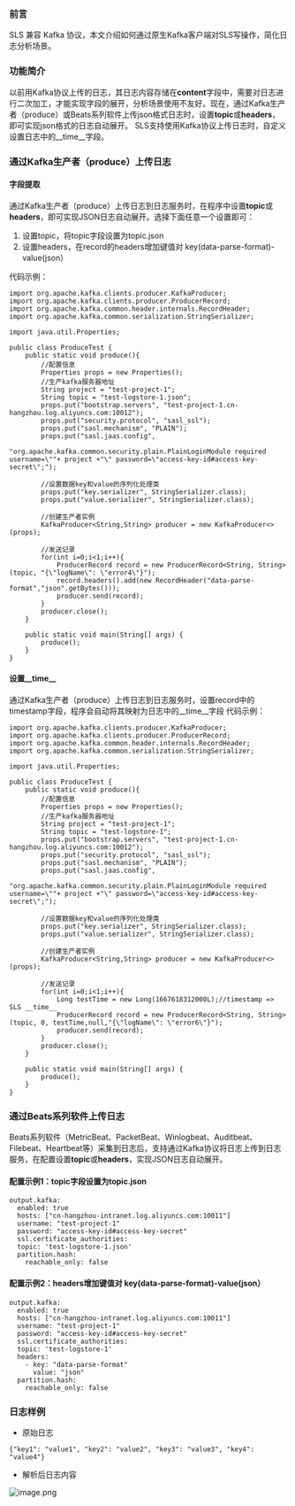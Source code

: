### 前言
SLS 兼容 Kafka 协议，本文介绍如何通过原生Kafka客户端对SLS写操作，简化日志分析场景。
### 功能简介
以前用Kafka协议上传的日志，其日志内容存储在**content**字段中，需要对日志进行二次加工，才能实现字段的展开，分析场景使用不友好。现在，通过Kafka生产者（produce）或Beats系列软件上传json格式日志时，设置**topic**或**headers**，即可实现json格式的日志自动展开。
SLS支持使用Kafka协议上传日志时，自定义设置日志中的__time__字段。
### 通过Kafka生产者（produce）上传日志
#### 字段提取
通过Kafka生产者（produce）上传日志到日志服务时，在程序中设置**topic**或**headers**，即可实现JSON日志自动展开。选择下面任意一个设置即可：

1. 设置topic，将topic字段设置为topic.json
2. 设置headers，在record的headers增加键值对 key(data-parse-format)-value(json）

代码示例：
```
import org.apache.kafka.clients.producer.KafkaProducer;
import org.apache.kafka.clients.producer.ProducerRecord;
import org.apache.kafka.common.header.internals.RecordHeader;
import org.apache.kafka.common.serialization.StringSerializer;

import java.util.Properties;

public class ProduceTest {
    public static void produce(){
        //配置信息
        Properties props = new Properties();
        //生产kafka服务器地址
        String project = "test-project-1";
        String topic = "test-logstore-1.json";
        props.put("bootstrap.servers", "test-project-1.cn-hangzhou.log.aliyuncs.com:10012");
        props.put("security.protocol", "sasl_ssl");
        props.put("sasl.mechanism", "PLAIN");
        props.put("sasl.jaas.config",
                "org.apache.kafka.common.security.plain.PlainLoginModule required username=\""+ project +"\" password=\"access-key-id#access-key-secret\";");

        //设置数据key和value的序列化处理类
        props.put("key.serializer", StringSerializer.class);
        props.put("value.serializer", StringSerializer.class);

        //创建生产者实例
        KafkaProducer<String,String> producer = new KafkaProducer<>(props);

        //发送记录
        for(int i=0;i<1;i++){
            ProducerRecord record = new ProducerRecord<String, String>(topic, "{\"logName\": \"error4\"}");
            record.headers().add(new RecordHeader("data-parse-format","json".getBytes()));
            producer.send(record);
        }
        producer.close();
    }

    public static void main(String[] args) {
        produce();
    }
}

```
#### 设置__time__
通过Kafka生产者（produce）上传日志到日志服务时，设置record中的timestamp字段，程序会自动将其映射为日志中的__time__字段
代码示例：
```
import org.apache.kafka.clients.producer.KafkaProducer;
import org.apache.kafka.clients.producer.ProducerRecord;
import org.apache.kafka.common.header.internals.RecordHeader;
import org.apache.kafka.common.serialization.StringSerializer;

import java.util.Properties;

public class ProduceTest {
    public static void produce(){
        //配置信息
        Properties props = new Properties();
        //生产kafka服务器地址
        String project = "test-project-1";
        String topic = "test-logstore-1";
        props.put("bootstrap.servers", "test-project-1.cn-hangzhou.log.aliyuncs.com:10012");
        props.put("security.protocol", "sasl_ssl");
        props.put("sasl.mechanism", "PLAIN");
        props.put("sasl.jaas.config",
                "org.apache.kafka.common.security.plain.PlainLoginModule required username=\""+ project +"\" password=\"access-key-id#access-key-secret\";");

        //设置数据key和value的序列化处理类
        props.put("key.serializer", StringSerializer.class);
        props.put("value.serializer", StringSerializer.class);

        //创建生产者实例
        KafkaProducer<String,String> producer = new KafkaProducer<>(props);

        //发送记录
        for(int i=0;i<1;i++){
            Long testTime = new Long(1667618312000L);//timestamp =>  SLS __time__
            ProducerRecord record = new ProducerRecord<String, String>(topic, 0, testTime,null,"{\"logName\": \"error6\"}");
            producer.send(record);
        }
        producer.close();
    }

    public static void main(String[] args) {
        produce();
    }
}

```
### 通过Beats系列软件上传日志
Beats系列软件（MetricBeat、PacketBeat、Winlogbeat、Auditbeat、Filebeat、Heartbeat等）采集到日志后，支持通过Kafka协议将日志上传到日志服务，在配置设置**topic**或**headers**，实现JSON日志自动展开。
#### 配置示例1：topic字段设置为topic.json
```
output.kafka:
  enabled: true
  hosts: ["cn-hangzhou-intranet.log.aliyuncs.com:10011"]
  username: "test-project-1"
  password: "access-key-id#access-key-secret"
  ssl.certificate_authorities:
  topic: 'test-logstore-1.json'
  partition.hash:
    reachable_only: false
```
#### 配置示例2：headers增加键值对 key(data-parse-format)-value(json）
```
output.kafka:
  enabled: true
  hosts: ["cn-hangzhou-intranet.log.aliyuncs.com:10011"]
  username: "test-project-1"
  password: "access-key-id#access-key-secret"
  ssl.certificate_authorities:
  topic: 'test-logstore-1'
  headers:
    - key: "data-parse-format"
      value: "json"
  partition.hash:
    reachable_only: false
```
### 日志样例

- 原始日志
```
{"key1": "value1", "key2": "value2", "key3": "value3", "key4": "value4"}
```

- 解析后日志内容

![image.png](/img/src/product/SLS使用Kafka协议上传日志/b30046a2dd2d8d875eaa171c258bc7890123bae2f8eccf4b794c8a14ba357974.png)
